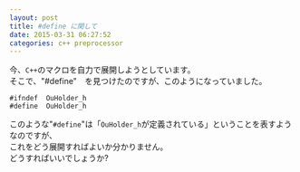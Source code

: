 ```yaml
---
layout: post
title: #define に関して
date: 2015-03-31 06:27:52
categories: c++ preprocessor
---
```

<!-- {% raw %} -->
<p>今、<code>C++</code>のマクロを自力で展開しようとしています。<br>
そこで、"#define"　を見つけたのですが、このようになっていました。</p>

<pre><code>#ifndef  OuHolder_h
#define  OuHolder_h
</code></pre>

<p>このような"<code>#define</code>"は「<code>OuHolder_h</code>が定義されている」ということを表すようなのですが、<br>
これをどう展開すればよいか分かりません。<br>
どうすればいいでしょうか?</p>
<!-- {% endraw %} -->
